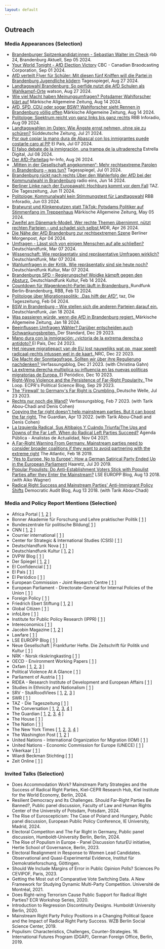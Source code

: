 ```yaml
---
layout: default
---
```

<h2>Outreach</h2>


<h3>Media Appearances (Selection)</h3>

<ul>

<li><a href= "https://www.rbb-online.de/brandenburgaktuell/archiv/20240905_1930/5.html">Brandenburger Spitzenkandidat:innen - Sebastian Walter im Check</a> <it>rbb 24, Brandenburg Aktuell</it>, Sep 05 2024.</li>

<li><a href= "https://www.cbc.ca/listen/live-radio/1-8-your-world-tonight">Your World Tonight - AfD Election Victory</a> <it>CBC - Canadian Braodcasting Corporation</it>, Sep 01 2024.</li>

<li><a href= "https://www.tagesspiegel.de/potsdam/brandenburg/afd-verteilt-flyer-fur-schuler-mit-diesen-funf-kniffen-will-die-partei-in-brandenburg-jugendliche-kodern-12245951.html">AfD verteilt Flyer für Schüler: Mit diesen fünf Kniffen will die Partei in Brandenburg Jugendliche ködern</a> <it>Tagesspiegel</it>, Aug 27 2024.</li>

<li><a href= "https://politik.watson.de/politik/inland/128134084-brandenburg-landtagswahl-so-perfide-nutzt-die-afd-schulen-als-wahlkampf-orte">
Landtagswahl Brandenburg: So perfide nutzt die AfD Schulen als Wahlkampf-Orte</a> <it>watson</it>, Aug 27 2024.</li>

<li><a href= "https://www.maz-online.de/brandenburg/einfluss-von-umfragen-auf-die-landtagswahl-in-brandenburg-forscher-klaert-auf-YJ4UFV5QSJFZLEOOLUCVDRNRKA.html">Wie viel Macht haben Meinungsumfragen? Potsdamer Wahlforscher klärt auf</a> <it>Märkische Allgemeine Zeitung</it>, Aug 14 2024.</li>

<li><a href= "https://www.maz-online.de/brandenburg/afd-spd-cdu-oder-bsw-wahlforscher-sieht-landtagswahl-in-brandenburg-voellig-offen-3ALRGBPPFZDLXHQ27MTYHSEA3Y.html">AfD, SPD, CDU oder sogar BSW? Wahlforscher sieht Rennen in Brandenburg völlig offen</a> <it>Märkische Allgemeine Zeitung</it>, Aug 14 2024.</li>

<li><a href= "https://www.inforadio.de/rubriken/interviews/2024/08/09/brandenburg-landeswahlausschuss-wahl-parteien.html">Politologe: Spektrum reicht von ganz links bis ganz rechts</a> <it>RBB Inforadio</it>, Aug 09 2024.</li>

<li><a href= "https://www.sueddeutsche.de/politik/landtagswahl-sachsen-thueringen-afd-migration-lux.Hs42cDs7DicwDHjgn9p8C8">Landtagswahlen im Osten: Wie Ängste ernst nehmen, ohne sie zu schüren?</a> <it>Süddeutsche Zeitung</it>, Jul 21 2024.</li>

<li><a href= "https://elpais.com/espana/2024-07-07/por-que-copiar-la-mano-dura-de-abascal-con-los-inmigrantes-puede-costarle-caro-al-pp.html">Por qué copiar la mano dura de Abascal con los inmigrantes puede costarle caro al PP</a> <it>El País</it>, Jul 07 2024.</li>

<li><a href= "https://www.estrelladigital.es/opinion/20240708/el-falso-debate-de-la-inmigracion-una-trampa-de-la-ultraderecha/">El falso debate de la inmigración, una trampa de la ultraderecha</a> <it>Estrella Digital</it>, Jul 08 2024.</li>

<li><a href= "">Der AfD-Parteitag</a> <it>hr-Info</it>, Aug 26 2024.</li>

<li><a href= "https://www.tagesspiegel.de/potsdam/brandenburg/mitten-in-der-gesellschaft-angekommen-mehr-rechtsextreme-parolen-in-brandenburg--was-tun-11888417.html">„Mitten in der Gesellschaft angekommen“: Mehr rechtsextreme Parolen in Brandenburg – was tun?</a> <it>Tagesspiegel</it>, Jul 01 2024.</li>

<li><a href= "https://www.radioeins.de/programm/sendungen/die_schoene_woche/_/wahlerfolg-der-afd-bei-der-kommunalwahl-in-brandenburg.html">Brandenburg rückt nach rechts Über den Wahlerfolg der AfD bei der Kommunalwahl in Brandenburg</a> <it>radio eins</it>, Jun 14 2024.</li>

<li><a href= "https://taz.de/Berliner-Linke-nach-der-Europawahl/!6013456/">Berliner Linke nach der Europawahl: Hochburg kommt vor dem Fall</a> <it>TAZ. Die Tageszeitung</it>, Jun 11 2024.</li>

<li><a href= "https://www.ardaudiothek.de/episode/berlin-und-brandenburg/politologe-kommunalwahl-kein-stimmungstest-fuer-landtagswahl/rbb24-inforadio/13450861/">Politologe: Kommunalwahl kein Stimmungstest für Landtagswahl</a> <it>RBB Inforadio</it>, Jun 03 2024.</li>

<li><a href= "https://www.maz-online.de/lokales/potsdam/kommunalwahl-2024-in-potsdam-stadtteilrundgang-und-haustuerwahlkampf-fuer-mehr-stimmen-TBNP55QR4RENFHWG4T6673VZMM.html">Bratwurst und Klinkenputzen statt TikTok: Potsdams Politiker auf Stimmenfang im Treppenhaus</a> <it>Märkische Allgemeine Zeitung</it>, May 05 2024.</li>

<li><a href= "https://www.mdr.de/wissen/psychologie-sozialwissenschaften/politische-strategie-gegen-die-afd-themen-uebernehmen-100.html">Zweifel am Dänemark-Modell. Wer rechte Themen übernimmt, nützt rechten Parteien – und schadet sich selbst </a> <it>MDR</it>, Apr 26 2024.</li>

<li><a href= "https://www.morgenpost.de/berlin/article242024164/Die-Naehe-der-AfD-Brandenburg-zur-rechtsextremen-Szene.html">Die Nähe der AfD Brandenburg zur rechtsextremen Szene</a> <it>Berliner Morgenpost</it>, Apr 04 2024.</li>

<li><a href= "https://www.deutschlandfunk.de/wackeliges-fundament-wie-repraesentativ-sind-repraesentative-umfragen-wirklich-dlf-b09611a3-100.html">Umfragen - Lässt sich von einigen Menschen auf alle schließen?</a> <it>Deutschlandfunk</it>, Mar 07 2024.</li>

<li><a href= "https://www.deutschlandfunk.de/wissenschaft-wie-repraesentativ-sind-repraesentative-umfragen-wirklich-dlf-82dd38a9-100.html">Wissenschaft: Wie repräsentativ sind repräsentative Umfragen wirklich?</a> <it>Deutschlandfunk</it>, Mar 07 2024.</li>

<li><a href= "https://www.deutschlandfunkkultur.de/wahlumfragen-in-der-kritik-wie-repraesentativ-sind-sie-heute-noch-dlf-kultur-f4d1e50d-100.html">Wahlumfragen in der Kritik. Wie repräsentativ sind sie heute noch?</a> <it>Deutschlandfunk Kultur</it>, Mar 07 2024.</li>

<li><a href= "https://www.deutschlandfunkkultur.de/brandenburgs-spd-regierungschef-woidke-kaempft-gegen-den-absturz-laenderreport-dlf-kultur-dd9b4265-100.html">Brandenburgs SPD – Regierungschef Woidke kämpft gegen den Absturz.</a> <it>Deutschlandfunk Kultur</it>, Feb 14 2024.</li>

<li><a href= "https://www.rbb24.de/politik/beitrag/2024/02/brandenburg-politi-parteien-bsw-landesverband-wagenknecht.html">Countdown für Wagenknecht-Partei läuft in Brandenburg. </a> <it>Rundfunk Berlin-Brandenburg, RBB</it>, Feb 13 2024.</li>

<li><a href= "https://taz.de/Politologe-ueber-Migrationspolitik/!5989700/"> Politologe über Migrationspolitik: „Das hilft der AfD“.</a> <it>taz, Die Tageszeitung</it>, Feb 04 2024.</li>

<li><a href= "https://www.deutschlandfunk.de/bsw-in-brandenburg-wie-stellen-sich-die-anderen-parteien-darauf-ein-dlf-62ff33ed-100.html">BSW in Brandenburg – Wie stellen sich die anderen Parteien darauf ein. </a> <it>Deutschlandfunk</it>, Jan 18 2024.</li>

<li><a href= "https://www.maz-online.de/brandenburg/was-wuerde-passieren-wenn-die-afd-in-brandenburg-regiert-7Y2OOW6MQ5HYRFIAPKEZQ5TFZQ.html">Was passieren würde, wenn die AfD in Brandenburg regiert. </a> <it>Märkische Allgemeine Zeitung</it>, Jan 18 2024.</li>

<li><a href= "https://www.derstandard.de/story/3000000198650/beeinflussen-umfragen-waehler-darueber-entscheiden-auch-schwankungsbreiten">Beeinflussen Umfragen Wähler? Darüber entscheiden auch Schwankungsbreiten. </a> <it>Der Standard</it>, Dec 29 2023.</li>

<li><a href= "https://elpais.com/internacional/2023-12-24/mano-dura-con-la-inmigracion-victoria-de-la-extrema-derecha-o-antidoto.html">Mano dura con la inmigración: ¿victoria de la extrema derecha o antídoto? </a> <it>El País</it>, Dec 24 2023.</li>

<li><a href= "https://www.nrc.nl/nieuws/2023/12/22/het-nieuwe-migratiepact-van-de-eu-lost-nauwelijks-wat-op-maar-speelt-radicaal-rechts-intussen-wel-in-de-kaart-a4185182">Het nieuwe migratiepact van de EU lost nauwelijks wat op, maar speelt radicaal-rechts intussen wel in de kaart. </a> <it>NRC</it>, Dec 22 2023.</li>

<li><a href= "https://verfassungsblog.de/die-macht-der-sonntagsfrage/">Die Macht der Sonntagsfrage. Sollten wir über ihre Regulierung nachdenken? </a> <it>Verfassungsblog</it>, Dec 21 2023. (with Christina Gahn)</li>

<li><a href= "https://www.elperiodico.com/es/internacional/20231210/extrema-derecha-multiplica-influencia-nuevas-politicas-migratorias-europa-95571964">La extrema derecha multiplica su influencia en las nuevas políticas migratorias de Europa. </a> <it>El Periódico</it>, Dec 10 2023.</li>

<li><a href= "https://theloop.ecpr.eu/right-wing-violence-and-the-persistence-of-far-right-popularity/">Right-Wing Violence and the Persistence of Far-Right Popularity. </a> <it>The Loop. ECPR's Political Science Blog</it>, Sep 29 2023.</li>

<li><a href= "https://www.dw.com/en/why-copying-the-far-right-doesnt-work-for-mainstream-parties/a-66311564">The 'Firewall' to Germany's Far Right is Crumbling.  </a> <it>Deutsche Welle</it>, Jul 23 2023.</li>

<li><a href= "https://verfassungsblog.de/rechts-nur-noch-die-wand/">Rechts nur noch die Wand?</a> <it>Verfassungsblog</it>, Feb 7 2023. (with Tarik Abou-Chadi and Denis Cohen)</li>

<li><a href= "https://www.theguardian.com/world/commentisfree/2022/apr/13/copying-far-right-doesnt-help-mainstream-parties">Copying the far right doesn't help mainstream parties. But it can boost the far right.</a> <it>The Guardian</it>, Apr 13 2022. (with Tarik Abou-Chadi and Denis Cohen)</li>

<li><a href= "https://agendapublica.elpais.com/noticia/13514/izquierda-radical-sus-altibajos-cuando-triunfa">La Izquierda Radical, Sus Altibajos Y Cuándo Triunfa/The Ups and Downs of the Far Left, When do Radical Left Parties Succeed?</a> <it>Agenda Pública - Analistas de Actualidad</it>, Nov 04 2021.</li>

<li><a href= "https://www.theatlantic.com/international/archive/2020/02/germany-afd-angela-merkel-thuringia/606541/">A Far-Right Warning From Germany. Mainstream parties need to consider broader coalitions if they want to avoid partnering with the extreme right</a> <it>The Atlantic</it>, Feb 18 2019.</li>

<li><a href= "https://www.haaretz.com/world-news/2019-07-20/ty-article-magazine/.premium/how-a-german-satirical-party-ended-up-in-the-european-parliament/0000017f-e400-d38f-a57f-e65238570000">'Yes to Europe, No to Europe': How a German Satirical Party Ended Up in the European Parliament</a> <it>Haaretz</it>, Jul 20 2019.</li>

<li><a href= "https://blogs.lse.ac.uk/europpblog/2019/08/13/popular-populists-do-anti-establishment-voters-stick-with-populist-parties-after-they-enter-the-mainstream/">Popular Populists: Do Anti-Establishment Voters Stick with Populist Parties after they Enter the Mainstream?</a> <it>LSE EUROPP Blog</it>, Aug 13 2018. (with Aiko Wagner)</li>

<li><a href= "http://www.democraticaudit.com/2018/07/24/radical-right-success-and-mainstream-parties-anti-immigrant-policy-shifts/">Radical Right Success and Mainstream Parties' Anti-Immigrant Policy Shifts</a> <it>Democratic Audit Blog</it>, Aug 13 2018. (with Tarik Abou-Chadi)</li>

</ul>

<h3>Media and Policy Report Mentions (Selection)</h3>
        
<ul> <li> Africa Portal [ <a href= "https://africaportal.org/publication/sustaining-peace-harnessing-power-south-sudanese-women/">1</a>, <a href= "https://africaportal.org/publication/towards-gender-equal-peace-counting-women-meaningful-participation/">2</a> ] </li>

<li> Bonner Akademie für Forschung und Lehre praktischer Politik [ <a href= "https://www.bapp-bonn.de/wp-content/uploads/BAPP_Publikation_Forschungsprojekt_Populismus_final.pdf">1</a> ] </li> 
				
<li> Bundeszentrale für politische Bildung[ <a href= "https://www.bpb.de/themen/rechtsextremismus/dossier-rechtsextremismus/551839/rechtsextreme-diskursstrategien/#footnote-target-3">1</a> ] </li>
				
<li> CNN [ <a href= "https://edition.cnn.com/2019/10/22/opinions/marie-yovanovitch-launches-insurrection-hunt/index.html">1</a>, <a href= "https://edition.cnn.com/2024/01/19/opinions/germany-far-right-afd-ban-hockenos/index.html">2</a> ] </li>

<li> Courrier international [ <a href= "https://www.courrierinternational.com/article/route-des-balkans-l-espace-schengen-patit-de-la-crise-migratoire">1</a> ] </li>

<li> Center for Strategic & International Studies (CSIS) [ <a href= "https://www.csis.org/analysis/elevating-women-peacebuilders-amidst-covid-19">1</a> ] </li>

<li> Deutschlandfunk Nova [ <a href= "https://ondemand-mp3.dradio.de/file/dradio/2022/04/21/deutschlandfunknova_mariupol_20220421_6d0efc11.mp3">1</a> ] </li>

<li> Deutschlandfunk Kultur [ <a href= "https://www.deutschlandfunkkultur.de/stimmenfang-am-rechten-rand-lohnt-sich-nicht-dlf-kultur-b8cde89c-100.html">1</a>, <a href= "https://www.deutschlandfunkkultur.de/wahrnehmungsluecke-deshalb-sind-umfrageergebnisse-keine-wahlergebnisse-dlf-kultur-6cf54334-100.html">2</a> ] </li>

<li> DVPW Blog [ <a href= "https://www.dvpw.de/blog/schwaecht-eine-programmatische-annaeherung-der-unionsparteien-an-die-afd-den-wahlerfolg-der-rechtspopulisten-eher-nicht-ein-beitrag-von-marc-debus">1</a> ] </li>

<li> Der Spiegel [ <a href="https://www.spiegel.de/wissenschaft/mensch/alternative-fuer-deutschland-politikstil-please-staerke-die-afd-a-a6a6b50c-2944-4674-acdc-446eff3f93d1">1</a>, <a href="https://www.spiegel.de/wissenschaft/mensch/rechtsextremismus-die-forschung-zeigt-wie-man-die-afd-kleinkriegt-kolumne-a-3c7e1a1d-e9f8-4d1d-a0b7-f5d457f8eb98?sara_ref=re-so-app-sh">2</a> ] </li>

<li> El Confidencial [ <a href= "https://blogs.elconfidencial.com/espana/tribuna/2022-08-22/dos-revoluciones-preocupar-centroderecha_3478192">1</a> ] </li>

<li> El País [ <a href= "https://agendapublica.elpais.com/noticia/18704/amenaza-al-equilibrio-politico-aleman">1</a> ] </li>

<li> El Periódico [ <a href= "https://www.elperiodico.cat/ca/societat/20230618/guia-detectar-desmuntar-discurs-odi-88750605">1</a> ] </li>

<li> European Commission - Joint Research Centre [ <a href= "https://op.europa.eu/en/publication-detail/-/publication/ef4a0bc1-5763-11ee-9220-01aa75ed71a1">1</a> ] </li>

<li> European Parliament - Directorate-General for Internal Policies of the Union [ <a href= "https://op.europa.eu/en/publication-detail/-/publication/4779627d-90ad-11e9-9369-01aa75ed71a1/language-en/format-PDF/source-127484602">1</a> ] </li>

<li> Foreign Policy [ <a href= "https://foreignpolicy.com/2023/11/01/the-far-right-is-winning-europes-immigration-debate/">1</a> ] </li>

<li> Friedrich Ebert Stiftung [ <a href= "https://library.fes.de/pdf-files/bueros/stockholm/21030.pdf">1</a>, <a href= "https://library.fes.de/pdf-files/a-p-b/18074.pdf">2</a> ] </li>

<li> Global Citizen [ <a href= "https://www.globalcitizen.org/en/content/how-women-and-girls-are-disproportionately-affecte/">1</a> ] </li>

<li> infoLibre [ <a href= "https://www.infolibre.es/politica/casos-estudios-reacciones-explican-pacto-migratorio-no-debilita-contrario-extrema-derecha_1_1763922.html">1</a> ] </li>

<li> Institute for Public Policy Research (IPPR) [ <a href= "https://www.ippr.org/research/publications/road-to-renewal">1</a> ] </li>

<li> Intereconomics [ <a href= "https://www.intereconomics.eu/contents/year/2024/number/2/article/the-far-right-and-the-2024-european-elections.html">1</a> ] </li>

<li> Jacobin Magazine [ <a href= "https://jacobin.com/2022/05/denmark-far-right-vandalism-left-wing-artworks-situationists-jorn-asger-hard-line/">1</a>, <a href="https://jacobin.de/artikel/wo-liegt-das-potenzial-einer-wagenknecht-partei-gruendung-linke-konservative-carsten-braband/">2</a> ] </li>

<li> Lawfare [ <a href= "https://www.lawfaremedia.org/article/why-focus-gender-increases-national-security">1</a> ] </li>

<li> LSE EUROPP Blog [ <a href= "https://blogs.lse.ac.uk/europpblog/2021/07/08/there-is-little-evidence-european-integration-has-created-a-representation-gap-between-politicians-and-voters/">1</a> ] </li>

<li> Neue Gesellschaft | Frankfurter Hefte. Die Zeitschrift für Politik und Kultur [ <a href= "https://www.frankfurter-hefte.de/artikel/annaehern-oder-abgrenzen-3864/">1</a> ] </li>

<li> NRK - Norsk rikskringkasting [ <a href= "https://www.nrk.no/trondelag/sann-blir-samfunnet-pavirka-av-kvinnelige-ledere-1.16627349">1</a> ] </li>

<li> OECD - Environment Working Papers [ <a href= "https://www.oecd-ilibrary.org/environment/women-s-leadership-in-environmental-action_f0038d22-en">1</a> ] </li>

<li> Oxfam [ <a href= "https://policy-practice.oxfam.org/resources/achieving-sustainable-development-goals-5-and-6-the-case-for-gender-transformat-620967/">1</a>, <a href= "https://policy-practice.oxfam.org/resources/the-gendered-impact-of-explosive-weapons-use-in-populated-areas-in-yemen-620909/">2</a>, <a href= "https://policy-practice.oxfam.org/resources/women-in-conflict-zones-620690/">3</a> ] </li>

<li> Political Violence At A Glance [ <a href= "https://politicalviolenceataglance.org/2023/01/26/the-colombian-government-and-the-eln-rebels-are-negotiating-again-women-need-a-seat-at-the-table/">1</a> ] </li>

<li> Parliament of Austria [ <a href= "https://www.parlament.gv.at/aktuelles/mediathek/XXVII/VER/202?TS=1705928552">1</a> ] </li>

<li> RIDEA - Research Institute of Development and European Affairs [ <a href= "http://www.ridea-ks.org/uploads/ShapingPeace.pdf">1</a> ] </li>

<li> Studies in Ethnicity and Nationalism [ <a href= "https://senjournal.co.uk/2022/07/10/blog-post-nationalism-and-welfare-chauvinism-right-wing-populism-in-europe-and-the-2022-french-presidential-elections/">1</a> ] </li>

<li> SRV - StukRoodVlees [ <a href= "https://stukroodvlees.nl/kiezer-steeds-meer-radicaal-rechts/">1</a>, <a href= "https://stukroodvlees.nl/open-deur-of-isoleren-imiteren/">2</a>, <a href= "https://stukroodvlees.nl/episode-120-the-clusterfk-of-the-mainstream-right-with-tarik-abou-chadi/">3</a> ] </li>

<li> SWR [ <a href= "https://www.swr.de/swraktuell/baden-wuerttemberg/mannheimer-studie-uebernahme-rechter-themen-staerkt-radikale-parteien-100.html">1</a> ] </li>

<li> TAZ - Die Tageszeitung [ <a href= "https://taz.de/Studie-zu-Wahlerfolgen-rechter-Parteien/!5849870/">1</a> ] </li>

<li> The Conversation [ <a href= "https://theconversation.com/the-exclusion-of-women-in-myanmar-politics-helped-fuel-the-military-coup-154701">1</a>, <a href="https://theconversation.com/women-play-a-critical-role-in-diplomacy-and-security-so-why-arent-more-in-positions-of-power-170875">2</a>, <a href="https://theconversation.com/why-men-overwhelmingly-wear-the-uns-blue-helmets-a-former-us-ambassador-explains-why-decades-of-recruiting-women-peacekeepers-has-had-little-effect-186683">3</a>, <a href="https://theconversation.com/when-russia-and-ukraine-eventually-restart-peace-talks-involving-women-or-not-could-be-a-key-factor-in-an-agreement-actually-sticking-189207">4</a> ] </li>

<li> The Guardian [ <a href= "https://www.theguardian.com/news/2019/may/14/why-copying-the-populist-right-isnt-going-to-save-the-left">1</a>, <a href= "https://www.theguardian.com/commentisfree/2022/jul/03/as-macron-does-quiet-deals-with-le-pen-the-far-right-has-france-in-its-grip">2</a>, <a href= "https://www.theguardian.com/world/2023/nov/26/far-right-normalised-mainstream-parties-geert-wilders-dutch">3</a>, <a href= "https://www.theguardian.com/commentisfree/2024/apr/15/reform-uk-rishi-sunak-netherlands-europe-tories">4</a> ] </li>

<li> The House [ <a href= "https://www.politicshome.com/thehouse/article/professor-see-now-polling">1</a> ] </li>

<li> The Nation [ <a href= "https://www.thenation.com/article/world/strategies-defeat-afd-germany/">1</a> ] </li>

<li> The New York Times [ <a href= "https://www.nytimes.com/interactive/2019/06/26/opinion/sunday/republican-platform-far-right.html">1</a>, <a href= "https://www.nytimes.com/2023/02/08/opinion/germany-far-right-afd.html">2</a>, <a href= "https://www.nytimes.com/2023/12/05/opinion/climate-change-europe-conservatives.html">3</a>, <a href= "https://www.nytimes.com/2024/01/31/opinion/biden-border-immigration.html">4</a> ] </li>

<li> The Washington Post [ <a href= "https://www.washingtonpost.com/opinions/2019/09/04/why-germany-europe-cant-afford-accommodate-radical-right/">1</a>, <a href= "https://www.washingtonpost.com/politics/2021/07/15/countries-different-colombia-lebanon-lgbtq-advocates-are-helping-lead-protests-build-peace/">2</a> ] </li>

<li> United Nations - International Organization for Migration (IOM) [ <a href= "https://publications.iom.int/system/files/pdf/wmr_2020.pdf">1</a> ] </li>

<li> United Nations - Economic Commission for Europe (UNECE)
[ <a href= "https://unece.org/info/publications/pub/359183">1</a> ] </li>

<li> Vikerkaar [ <a href= "https://www.vikerkaar.ee/archives/29872">1</a> ] </li>

<li> Wiardi Beckman Stichting [ <a href= "https://wbs.nl/publicaties/economisch-links-groen-en-progressief#_ednref9">1</a> ] </li>

<li> Zeit Online [ <a href= "https://www.zeit.de/news/2022-04/21/studie-uebernahme-rechter-themen-staerkt-radikale-parteien">1</a> ] </li>

</ul>





<h3>Invited Talks (Selection)</h3>
        
<ul>
<li>Does Accommodation Work? Mainstream Party Strategies and the Success of
Radical Right Parties, <it>Kiel-CEPR Research Hub, Kiel Institute for the World Economy</it>, Berlin, 2024.</li>
<li>Resilient Democracy and Its Challenges. Should Far-Right Parties Be Banned?, Public panel discussion, <it>Faculty of Law and Human Rights Center of the University of Potsdam</it>, Potsdam, 2024.</li>
<li>The Rise of Euroscepticism: The Case of Poland and Hungary, Public panel discussion, <it>European Public Policy Conference, IE University</it>, Madrid, 2024.</li>
<li>Electoral Competiton and The Far Right in Germany, Public panel discussion, <it>Humboldt-University Berlin</it>, Berlin, 2024.</li>
<li>The Rise of Populism in Europe - Panel Discussion <it>futurEU initiative, Hertie School of Governance</it>, Berlin, 2023.</li>
<li>Electoral Realignment in Response to Women Lead Candidates. Observational and Quasi-Experimental Evidence, <it>Institut für Demokratieforschung</it>, Göttingen.</li>
<li>Should We Include Margins of Error in Public Opinion Polls? <it>Sciences Po CEVIPOF</it>, Paris, 2023.</li>
<li>Getting the Most out of Comparative Vote Switching Data. A New Framework for Studying Dynamic Multi-Party Competition. <it>Université de Montréal</it>, 2021.</li>
<li>Does Right-wing Terrorism Cause Public Support for Radical Right Parties? <it>ECR Workshop Series</it>, 2020.</li>
<li>Introduction to Regression Discontinuity Designs. <it>Humboldt University Berlin</it>, 2020.</li>
<li>Mainstream Right Party Policy Positions in a Changing Political Space and the Impact of Radical Right Party Success. <it>WZB Berlin Social Science Center, 2019.</it></li>
<li>Populism: Characteristics, Challenges, Counter-Strategies. <it>16. International Futures Program (DGAP), German Foreign Office, Berlin, 2019.</it></li>
</ul>


